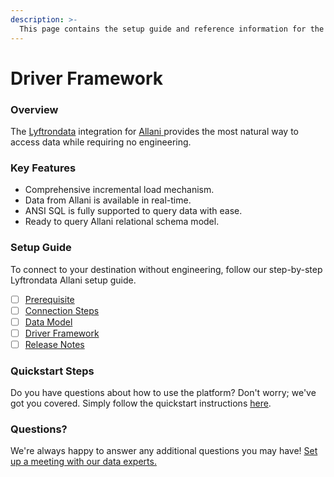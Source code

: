 ```yaml
---
description: >-
  This page contains the setup guide and reference information for the Allani source connector.
---
```


# Driver Framework

### Overview

The [Lyftrondata](https://www.lyftrondata.com/) integration for [Allani](https://www.lyftrondata.com/integration/allani/)[ ](https://www.lyftrondata.com/integration/allani/)provides the most natural way to access data while requiring no engineering.

### Key Features

* Comprehensive incremental load mechanism.
* Data from Allani is available in real-time.&#x20;
* ANSI SQL is fully supported to query data with ease.
* Ready to query Allani relational schema model.

### Setup Guide

To connect to your destination without engineering, follow our step-by-step Lyftrondata Allani setup guide.

* [ ] [Prerequisite](../../marketing-analytics/allani/prerequisite.md)
* [ ] [Connection Steps](../../marketing-analytics/allani/connection-steps.md)
* [ ] [Data Model](../../marketing-analytics/allani/data-model/)
* [ ] [Driver Framework](../../marketing-analytics/allani/driver-framework/)
* [ ] [Release Notes](../../marketing-analytics/allani/release-notes.md)

### Quickstart Steps

Do you have questions about how to use the platform? Don't worry; we've got you covered. Simply follow the quickstart instructions [here](../../../quickstart-steps.md).

### Questions? <a href="#questions" id="questions"></a>

We're always happy to answer any additional questions you may have! [Set up a meeting with our data experts.](https://www.lyftrondata.com/book-a-meeting/)


